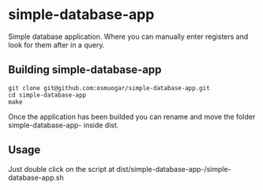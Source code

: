 # simple-database-app

Simple database application. Where you can manually enter registers and look for them after in a query.

## Building simple-database-app

```
git clone git@github.com:osmuogar/simple-database-app.git
cd simple-database-app
make
```
Once the application has been builded you can rename and move the folder simple-database-app-<version> inside dist.

## Usage

Just double click on the script at dist/simple-database-app-<version>/simple-database-app.sh
